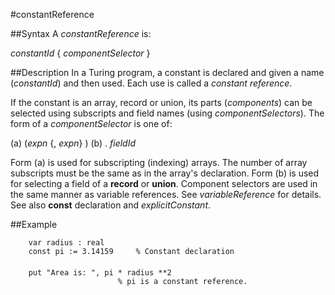 
#constantReference

##Syntax
A _constantReference_ is:


_constantId_ { _componentSelector_ }



##Description
In a Turing program, a constant is declared and given a name (_constantId_) and then used. Each use is called a _constant reference_.

If the constant is an array, record or union, its parts (_components_) can be selected using subscripts and field names (using _componentSelectors_). The form of a _componentSelector_ is one of:


(a)   (_expn_ {, _expn_} )
(b)   . _fieldId_


Form (a) is used for subscripting (indexing) arrays. The number of array subscripts must be the same as in the array's declaration. Form (b) is used for selecting a field of a **record** or **union**. Component selectors are used in the same manner as variable references. See _variableReference_ for details. See also **const** declaration and _explicitConstant_.


##Example


        var radius : real
        const pi := 3.14159     % Constant declaration
        
        put "Area is: ", pi * radius **2
                            % pi is a constant reference.
